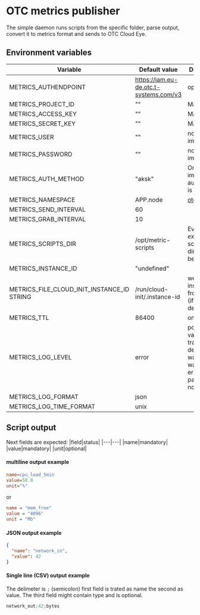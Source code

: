 # OTC metrics publisher

The simple daemon runs scripts from the specific folder, parse output, convert it to metrics format and sends to OTC Cloud Eye.

## Environment variables

|Variable|Default value|Description|
|---|---|---|
|METRICS_AUTHENDPOINT|https://iam.eu-de.otc.t-systems.com/v3|optional|
|METRICS_PROJECT_ID|""|Mandatory|
|METRICS_ACCESS_KEY|""|Mandatory|
|METRICS_SECRET_KEY|""|Mandatory|
|METRICS_USER|""|not implemented|
|METRICS_PASSWORD|""|not implemented|
|METRICS_AUTH_METHOD|"aksk"|Only implemented auth method is AK/SK|
|METRICS_NAMESPACE|APP.node|[otc docs](https://docs.otc.t-systems.com/api/ces/en-us_topic_0171212508.html#EN-US_TOPIC_0171212508__en-us_topic_0022067719_section24282572112133)|
|METRICS_SEND_INTERVAL|60||
|METRICS_GRAB_INTERVAL|10||
|METRICS_SCRIPTS_DIR|/opt/metric-scripts|Every *executable* script in diretory will be launched|
|METRICS_INSTANCE_ID|"undefined"||
|METRICS_FILE_CLOUD_INIT_INSTANCE_ID STRING |/run/cloud-init/.instance-id|we can read instance id from that file (if not defined)|
|METRICS_TTL|86400|one day|
|METRICS_LOG_LEVEL|error|possible values are: trace, debug, info, warn, warning, error, fatal, panic, quite, nolog|
|METRICS_LOG_FORMAT|json||
|METRICS_LOG_TIME_FORMAT|unix||

## Script output
Next fields are expected:
|field|status|
|---|---|
|name|mandatory|
|value|mandatory|
|unit|optional|


#### multiline output example
```ini
name=cpu_load_5min
value=50.0
unit="%"
```
or
```ini
name = "mem_free"
value = "4096"
unit = "Mb"
```


#### JSON output example
```json
{
  "name": "network_in",
  "value": 42
}
```

#### Single line (CSV) output example
The delimeter is `;` (semicolon) first field is trated as name the second as value.
The third field might contain type and is optional.
```cs
network_out;42;bytes
```

